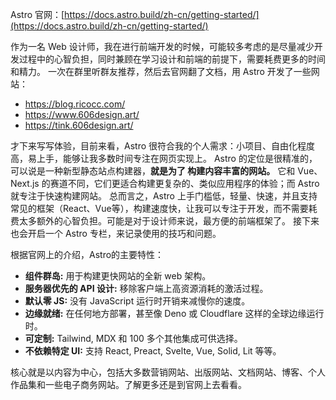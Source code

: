 Astro 官网：[https://docs.astro.build/zh-cn/getting-started/](https://docs.astro.build/zh-cn/getting-started/)

作为一名 Web 设计师，我在进行前端开发的时候，可能较多考虑的是尽量减少开发过程中的心智负担，同时兼顾在学习设计和前端的前提下，需要耗费更多的时间和精力。
一次在群里听群友推荐，然后去官网翻了文档，用 Astro 开发了一些网站：

- https://blog.ricocc.com/
- https://www.606design.art/
- https://tink.606design.art/

才下来写写体验，目前来看，Astro 很符合我的个人需求：小项目、自由化程度高，易上手，能够让我多数时间专注在网页实现上。
Astro 的定位是很精准的，可以说是一种新型静态站点构建器，**就是为了 构建内容丰富的网站。** 它和 Vue、Next.js 的赛道不同，它们更适合构建更复杂的、类似应用程序的体验；而 Astro 就专注于快速构建网站。
总而言之，Astro 上手门槛低，轻量、快速，并且支持常见的框架（React、Vue等），构建速度快，让我可以专注于开发，而不需要耗费太多额外的心智负担。可能是对于设计师来说，最方便的前端框架了。
接下来也会开启一个 Astro 专栏，来记录使用的技巧和问题。

根据官网上的介绍，Astro的主要特性：

- **组件群岛:** 用于构建更快网站的全新 web 架构。
- **服务器优先的 API 设计:** 移除客户端上高资源消耗的激活过程。
- **默认零 JS:** 没有 JavaScript 运行时开销来减慢你的速度。
- **边缘就绪:** 在任何地方部署，甚至像 Deno 或 Cloudflare 这样的全球边缘运行时。
- **可定制:** Tailwind, MDX 和 100 多个其他集成可供选择。
- **不依赖特定 UI:** 支持 React, Preact, Svelte, Vue, Solid, Lit 等等。

核心就是以内容为中心，包括大多数营销网站、出版网站、文档网站、博客、个人作品集和一些电子商务网站。了解更多还是到官网上去看看。

